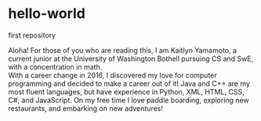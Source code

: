 # hello-world
first repository

Aloha! For those of you who are reading this, I am Kaitlyn Yamamoto, a current junior at the University of Washington Bothell pursuing CS and SwE, with a concentration in math.<br>
With a career change in 2016, I discovered my love for computer programming and decided to make a career out of it! Java and C++ are my most fluent languages, but have experience in Python, XML, HTML, CSS, C#, and JavaScript.
On my free time I love paddle boarding, exploring new restaurants, and embarking on new adventures!
